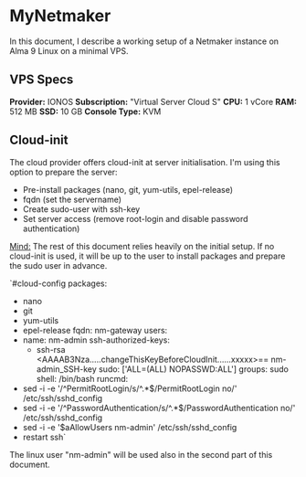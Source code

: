 # MyNetmaker

In this document, I describe a working setup of a Netmaker instance on Alma 9 Linux on a minimal VPS.

## VPS Specs

**Provider:** IONOS
**Subscription:** "Virtual Server Cloud S"
**CPU:** 1 vCore
**RAM:** 512 MB
**SSD:** 10 GB
**Console Type:** KVM

## Cloud-init

The cloud provider offers cloud-init at server initialisation. I'm using this option to prepare the server:

* Pre-install packages (nano, git, yum-utils, epel-release)
* fqdn (set the servername)
* Create sudo-user with ssh-key
* Set server access (remove root-login and disable password authentication)

<u>Mind:</u> The rest of this document relies heavily on the initial setup. If no cloud-init is used, it will be up to the user to install packages and prepare the sudo user in advance.

`#cloud-config
packages:
  - nano
  - git
  - yum-utils
  - epel-release
fqdn: nm-gateway
users:
  - name: nm-admin
    ssh-authorized-keys:
      - ssh-rsa <AAAAB3Nza.....changeThisKeyBeforeCloudInit......xxxxx>== nm-admin_SSH-key
    sudo: ['ALL=(ALL) NOPASSWD:ALL']
    groups: sudo
    shell: /bin/bash
runcmd:
  - sed -i -e '/^PermitRootLogin/s/^.*$/PermitRootLogin no/' /etc/ssh/sshd_config
  - sed -i -e '/^PasswordAuthentication/s/^.*$/PasswordAuthentication no/' /etc/ssh/sshd_config
  - sed -i -e '$aAllowUsers nm-admin' /etc/ssh/sshd_config
  - restart ssh`
  
  The linux user "nm-admin" will be used also in the second part of this document.
  
  

